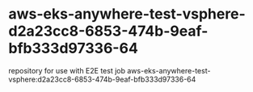 # aws-eks-anywhere-test-vsphere-d2a23cc8-6853-474b-9eaf-bfb333d97336-64
repository for use with E2E test job aws-eks-anywhere-test-vsphere:d2a23cc8-6853-474b-9eaf-bfb333d97336-64
